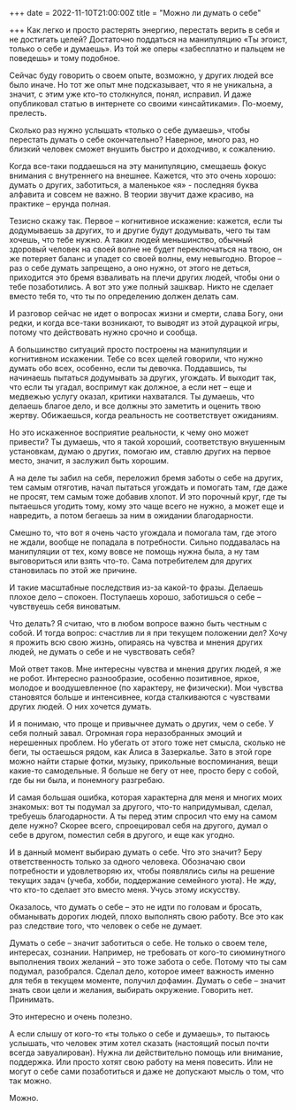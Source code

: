 +++
date = 2022-11-10T21:00:00Z
title = "Можно ли думать о себе"

+++
Как легко и просто растерять энергию, перестать верить в себя и не достигать целей? Достаточно поддаться на манипуляцию «Ты эгоист, только о себе и думаешь». Из той же оперы «забесплатно и пальцем не поведешь» и тому подобное.

Сейчас буду говорить о своем опыте, возможно, у других людей все было иначе. Но тот же опыт мне подсказывает, что я не уникальна, а значит, с этим уже кто-то столкнулся, понял, исправил. И даже опубликовал статью в интернете со своими «инсайтиками». По-моему, прелесть.

Сколько раз нужно услышать «только о себе думаешь», чтобы перестать думать о себе окончательно? Наверное, много раз, но близкий человек сможет внушить быстро и доходчиво, к сожалению.

Когда все-таки поддаешься на эту манипуляцию, смещаешь фокус внимания с внутреннего на внешнее. Кажется, что это очень хорошо: думать о других, заботиться, а маленькое «я» - последняя буква алфавита и совсем не важно. В теории звучит даже красиво, на практике – ерунда полная.

Тезисно скажу так. Первое – когнитивное искажение: кажется, если ты додумываешь за других, то и другие будут додумывать, чего ты там хочешь, что тебе нужно. А таких людей меньшинство, обычный здоровый человек на своей волне не будет переключаться на твою, он же потеряет баланс и упадет со своей волны, ему невыгодно. Второе – раз о себе думать запрещено, а оно нужно, от этого не деться, приходится это бремя взваливать на плечи других людей, чтобы они о тебе позаботились. А вот это уже полный зашквар. Никто не сделает вместо тебя то, что ты по определению должен делать сам.

И разговор сейчас не идет о вопросах жизни и смерти, слава Богу, они редки, и когда все-таки возникают, то выводят из этой дурацкой игры, потому что действовать нужно срочно и сообща.

А большинство ситуаций просто построены на манипуляции и когнитивном искажении. Тебе со всех щелей говорили, что нужно думать обо всех, особенно, если ты девочка. Поддавшись, ты начинаешь пытаться додумывать за других, угождать. И выходит так, что если ты угадал, воспримут как должное, а если нет – еще и медвежью услугу оказал, критики нахватался. Ты думаешь, что делаешь благое дело, и все должны это заметить и оценить твою жертву. Обижаешься, когда реальность не соответствует ожиданиям.

Но это искаженное восприятие реальности, к чему оно может привести? Ты думаешь, что я такой хороший, соответствую внушенным установкам, думаю о других, помогаю им, ставлю других на первое место, значит, я заслужил быть хорошим.

А на деле ты забил на себя, переложил бремя заботы о себе на других, тем самым отяготив, начал пытаться угождать и помогать там, где даже не просят, тем самым тоже добавив хлопот. И это порочный круг, где ты пытаешься угодить тому, кому это чаще всего не нужно, а может еще и навредить, а потом бегаешь за ним в ожидании благодарности.

Смешно то, что вот я очень часто угождала и помогала там, где этого не ждали, вообще не попадала в потребности. Сильно поддавалась на манипуляции от тех, кому вовсе не помощь нужна была, а ну там выговориться или взять что-то. Сама потребителем для других становилась по этой же причине.

И такие масштабные последствия из-за какой-то фразы. Делаешь плохое дело – спокоен. Поступаешь хорошо, заботишься о себе – чувствуешь себя виноватым.

Что делать? Я считаю, что в любом вопросе важно быть честным с собой. И тогда вопрос: счастлив ли я при текущем положении дел? Хочу я прожить всю свою жизнь, опираясь на чувства и мнения других людей, не думать о себе и не чувствовать себя?

Мой ответ таков. Мне интересны чувства и мнения других людей, я же не робот. Интересно разнообразие, особенно позитивное, яркое, молодое и воодушевленное (по характеру, не физически). Мои чувства становятся больше и интенсивнее, когда сталкиваются с чувствами других людей. О них хочется думать.

И я понимаю, что проще и привычнее думать о других, чем о себе. У себя полный завал. Огромная гора неразобранных эмоций и нерешенных проблем. Но убегать от этого тоже нет смысла, сколько не беги, ты остаешься рядом, как Алиса в Зазеркалье. Зато в этой горе можно найти старые фотки, музыку, прикольные воспоминания, вещи какие-то самодельные. Я больше не бегу от нее, просто беру с собой, где бы ни была, и понемногу разгребаю.

И самая большая ошибка, которая характерна для меня и многих моих знакомых: вот ты подумал за другого, что-то напридумывал, сделал, требуешь благодарности. А ты перед этим спросил что ему на самом деле нужно? Скорее всего, спроецировал себя на другого, думал о себе в другом, поместил себя в другого, и еще как угодно.

И в данный момент выбираю думать о себе. Что это значит? Беру ответственность только за одного человека. Обозначаю свои потребности и удовлетворяю их, чтобы появлялись силы на решение текущих задач (учеба, хобби, поддержание семейного уюта). Не жду, что кто-то сделает это вместо меня. Учусь этому искусству.

Оказалось, что думать о себе – это не идти по головам и бросать, обманывать дорогих людей, плохо выполнять свою работу. Все это как раз следствие того, что человек о себе не думает.

Думать о себе – значит заботиться о себе. Не только о своем теле, интересах, сознании. Например, не требовать от кого-то сиюминутного выполнения твоих желаний – это тоже забота о себе. Потому что ты сам подумал, разобрался. Сделал дело, которое имеет важность именно для тебя в текущем моменте, получил дофамин. Думать о себе – значит знать свои цели и желания, выбирать окружение. Говорить нет. Принимать.

Это интересно и очень полезно.

А если слышу от кого-то «ты только о себе и думаешь», то пытаюсь услышать, что человек этим хотел сказать (настоящий посыл почти всегда завуалирован). Нужна ли действительно помощь или внимание, поддержка. Или просто хотят свою работу на меня повесить. Или не могут о себе сами позаботиться и даже не допускают мысль о том, что так можно.

Можно.